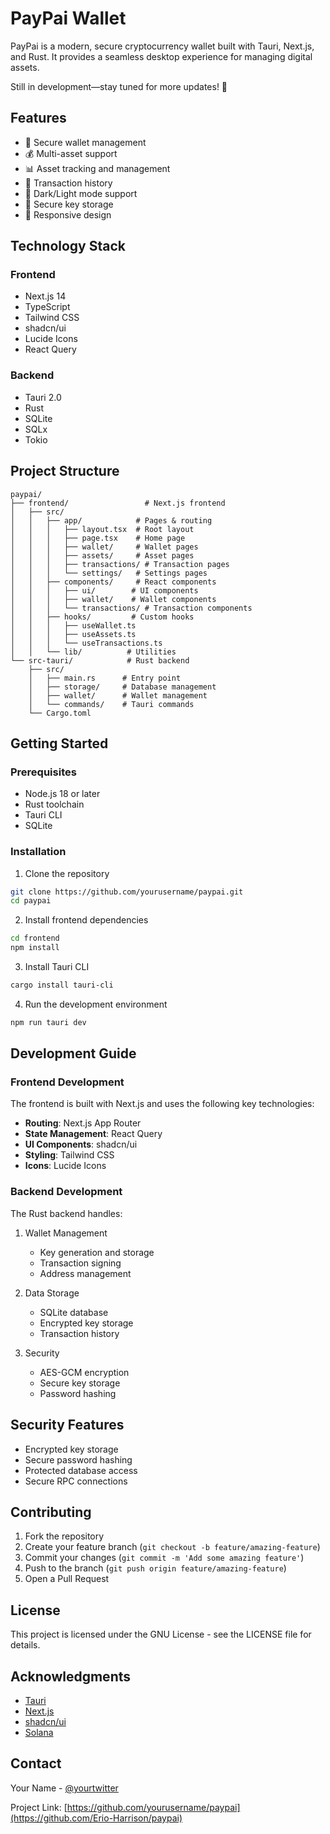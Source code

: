 # PayPai Wallet

PayPai is a modern, secure cryptocurrency wallet built with Tauri, Next.js, and Rust. It provides a seamless desktop experience for managing digital assets.

Still in development—stay tuned for more updates! 🚀

## Features

- 🔐 Secure wallet management
- 💰 Multi-asset support
- 📊 Asset tracking and management
- 🔄 Transaction history
- 🌙 Dark/Light mode support
- 🔑 Secure key storage
- 📱 Responsive design

## Technology Stack

### Frontend
- Next.js 14
- TypeScript
- Tailwind CSS
- shadcn/ui
- Lucide Icons
- React Query

### Backend
- Tauri 2.0
- Rust
- SQLite
- SQLx
- Tokio

## Project Structure

```
paypai/
├── frontend/                 # Next.js frontend
│   ├── src/
│   │   ├── app/            # Pages & routing
│   │   │   ├── layout.tsx  # Root layout
│   │   │   ├── page.tsx    # Home page
│   │   │   ├── wallet/     # Wallet pages
│   │   │   ├── assets/     # Asset pages
│   │   │   ├── transactions/ # Transaction pages
│   │   │   └── settings/   # Settings pages
│   │   ├── components/     # React components
│   │   │   ├── ui/        # UI components
│   │   │   ├── wallet/    # Wallet components
│   │   │   └── transactions/ # Transaction components
│   │   ├── hooks/         # Custom hooks
│   │   │   ├── useWallet.ts
│   │   │   ├── useAssets.ts
│   │   │   └── useTransactions.ts
│   │   └── lib/          # Utilities
└── src-tauri/            # Rust backend
    ├── src/
    │   ├── main.rs      # Entry point
    │   ├── storage/     # Database management
    │   ├── wallet/      # Wallet management
    │   └── commands/    # Tauri commands
    └── Cargo.toml
```

## Getting Started

### Prerequisites

- Node.js 18 or later
- Rust toolchain
- Tauri CLI
- SQLite

### Installation

1. Clone the repository
```bash
git clone https://github.com/yourusername/paypai.git
cd paypai
```

2. Install frontend dependencies
```bash
cd frontend
npm install
```

3. Install Tauri CLI
```bash
cargo install tauri-cli
```

4. Run the development environment
```bash
npm run tauri dev
```

## Development Guide

### Frontend Development

The frontend is built with Next.js and uses the following key technologies:

- **Routing**: Next.js App Router
- **State Management**: React Query
- **UI Components**: shadcn/ui
- **Styling**: Tailwind CSS
- **Icons**: Lucide Icons

### Backend Development

The Rust backend handles:

1. Wallet Management
   - Key generation and storage
   - Transaction signing
   - Address management

2. Data Storage
   - SQLite database
   - Encrypted key storage
   - Transaction history

3. Security
   - AES-GCM encryption
   - Secure key storage
   - Password hashing

## Security Features

- Encrypted key storage
- Secure password hashing
- Protected database access
- Secure RPC connections

## Contributing

1. Fork the repository
2. Create your feature branch (`git checkout -b feature/amazing-feature`)
3. Commit your changes (`git commit -m 'Add some amazing feature'`)
4. Push to the branch (`git push origin feature/amazing-feature`)
5. Open a Pull Request

## License

This project is licensed under the GNU License - see the LICENSE file for details.

## Acknowledgments

- [Tauri](https://tauri.app)
- [Next.js](https://nextjs.org)
- [shadcn/ui](https://ui.shadcn.com)
- [Solana](https://solana.com)

## Contact

Your Name - [@yourtwitter](https://twitter.com/yourtwitter)

Project Link: [https://github.com/yourusername/paypai](https://github.com/Erio-Harrison/paypai)
